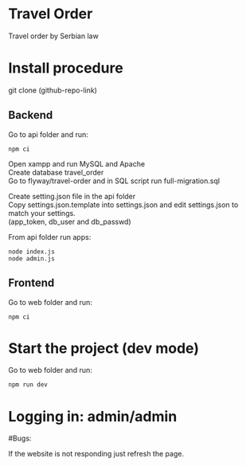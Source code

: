 # Travel Order
Travel order by Serbian law

# Install procedure

git clone (github-repo-link)

## Backend

Go to api folder and run:

```
npm ci
```
Open xampp and run MySQL and Apache  
Create database travel_order   
Go to flyway/travel-order and in SQL script run full-migration.sql

Create setting.json file in the api folder  
Copy settings.json.template into settings.json and edit settings.json to match your settings.  
(app_token, db_user and db_passwd)

From api folder run apps:

```
node index.js
node admin.js
```

## Frontend

Go to web folder and run:

```
npm ci
```

# Start the project (dev mode)

Go to web folder and run:

```
npm run dev
```

# Logging in: admin/admin

#Bugs:

If the website is not responding just refresh the page.
